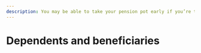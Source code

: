 ```yaml
---
description: You may be able to take your pension pot early if you’re too ill to work or if you have a serious illness which means you’re expected to live for less than a year.
---
```


# Dependents and beneficiaries
